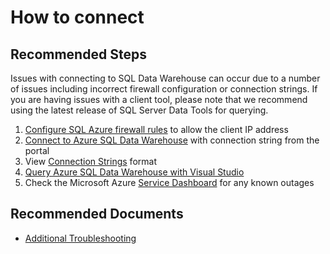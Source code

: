 <properties
	pageTitle="How to connect"
	description="How to connect"
	service="microsoft.sql"
	resource="servers"
	authors="kasparks"
	ms.author="kasparks"
	displayOrder="0"
	selfHelpType="resource"
	supportTopicIds=""
	resourceTags="datawarehouse"
	productPesIds=""
	cloudEnvironments="MoonCake"
	articleId="75fccf41-05dc-48bf-b5cb-6a3ff3fab4bc"
/>

# How to connect

## **Recommended Steps**

Issues with connecting to SQL Data Warehouse can occur due to a number of issues including incorrect firewall configuration or connection strings. If you are having issues with a client tool, please note that we recommend using the latest release of SQL Server Data Tools for querying.

1. [Configure SQL Azure firewall rules](https://azure.microsoft.com/documentation/articles/sql-data-warehouse-get-started-provision/#create-a-new-azure-sql-server-level-firewall) to allow the client IP address
2. [Connect to Azure SQL Data Warehouse](https://docs.azure.cn/sql-data-warehouse/sql-data-warehouse-connect-overview/) with connection string from the portal
3. View [Connection Strings](https://docs.azure.cn/sql-data-warehouse/sql-data-warehouse-connection-strings/) format
4. [Query Azure SQL Data Warehouse with Visual Studio](https://docs.azure.cn/sql-data-warehouse/sql-data-warehouse-query-visual-studio/)<br>
5. Check the Microsoft Azure [Service Dashboard](https://www.azure.cn/support/service-dashboard/) for any known outages<br>

## **Recommended Documents**

* [Additional Troubleshooting](https://docs.azure.cn/sql-data-warehouse/sql-data-warehouse-troubleshoot/)
